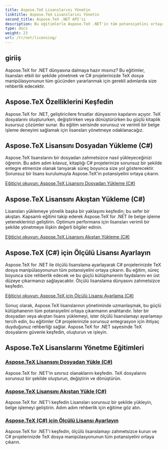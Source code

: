 ```yaml
---
title: Aspose.TeX Lisanslarını Yönetin
linktitle: Aspose.TeX Lisanslarını Yönetin
second_title: Aspose.TeX .NET API'si
description: Bu eğitimlerle Aspose.TeX .NET'in tüm potansiyelini ortaya çıkarın. Lisansları yönetmeyi, belge işlemeyi geliştirmeyi ve sınırsız olanakları keşfetmeyi öğrenin.
type: docs
weight: 23
url: /tr/net/licensing/
---
```

## giriiş

Aspose.TeX for .NET dünyasına dalmaya hazır mısınız? Bu eğitimler, lisansları etkili bir şekilde yönetmek ve C# projelerinizde TeX dosya manipülasyonunun tüm gücünden yararlanmak için gerekli adımlarda size rehberlik edecektir.

## Aspose.TeX Özelliklerini Keşfedin

Aspose.TeX for .NET, geliştiricilere fırsatlar dünyasının kapılarını açıyor. TeX dosyalarını oluştururken, değiştirirken veya dönüştürürken bu güçlü kitaplık kusursuz çözümler sunar. Bu eğitim serisinde sorunsuz ve verimli bir belge işleme deneyimi sağlamak için lisansları yönetmeye odaklanacağız.

## Aspose.TeX Lisansını Dosyadan Yükleme (C#)

Aspose.TeX lisanslarını bir dosyadan zahmetsizce nasıl yükleyeceğinizi öğrenin. Bu adım adım kılavuz, kitaplığı C# projelerinize sorunsuz bir şekilde entegre etmenize olanak tanıyarak süreç boyunca size yol gösterecektir. Sorunsuz bir lisans kurulumuyla Aspose.TeX'in potansiyelini ortaya çıkarın.

[Eğiticiyi okuyun: Aspose.TeX Lisansını Dosyadan Yükleme (C#)](./load-license-from-file-csharp/)

## Aspose.TeX Lisansını Akıştan Yükleme (C#)

Lisansları yüklemeye yönelik başka bir yaklaşımı keşfedin; bu sefer bir akıştan. Kapsamlı eğitimi takip ederek Aspose.TeX for .NET ile belge işleme yeteneklerinizi geliştirin. Optimum performans için lisansları verimli bir şekilde yönetmeye ilişkin değerli bilgiler edinin.

[Eğiticiyi okuyun: Aspose.TeX Lisansını Akıştan Yükleme (C#)](./load-license-from-stream-csharp/)

## Aspose.TeX (C#) için Ölçülü Lisansı Ayarlayın

Aspose.TeX for .NET ile ölçülü lisanslama ayarlayarak C# projelerinizde TeX dosya manipülasyonunun tüm potansiyelini ortaya çıkarın. Bu eğitim, süreç boyunca size rehberlik edecek ve bu güçlü kütüphanenin faydalarını en üst düzeye çıkarmanızı sağlayacaktır. Ölçülü lisanslama dünyasını zahmetsizce keşfedin.

[Eğiticiyi okuyun: Aspose.TeX için Ölçülü Lisansı Ayarlama (C#)](./set-metered-license-csharp/)

Sonuç olarak, Aspose.TeX lisanslarının yönetiminde uzmanlaşmak, bu güçlü kütüphanenin tüm potansiyelini ortaya çıkarmanın anahtarıdır. İster bir dosyadan veya akıştan lisans yüklemeyi, ister ölçülü lisanslamayı ayarlamayı tercih edin, bu eğitimler C# projelerinizle sorunsuz entegrasyon için ihtiyaç duyduğunuz rehberliği sağlar. Aspose.TeX for .NET sayesinde TeX dosyalarını güvenle keşfedin, oluşturun ve işleyin.
## Aspose.TeX Lisanslarını Yönetme Eğitimleri
### [Aspose.TeX Lisansını Dosyadan Yükle (C#)](./load-license-from-file-csharp/)
Aspose.TeX for .NET'in sınırsız olanaklarını keşfedin. TeX dosyalarını sorunsuz bir şekilde oluşturun, değiştirin ve dönüştürün.
### [Aspose.TeX Lisansını Akıştan Yükle (C#)](./load-license-from-stream-csharp/)
Aspose.TeX for .NET'i keşfedin Lisansları sorunsuz bir şekilde yükleyin, belge işlemeyi geliştirin. Adım adım rehberlik için eğitime göz atın.
### [Aspose.TeX (C#) için Ölçülü Lisansı Ayarlayın](./set-metered-license-csharp/)
Aspose.TeX for .NET'i keşfedin, ölçülü lisanslamayı zahmetsizce kurun ve C# projelerinizde TeX dosya manipülasyonunun tüm potansiyelini ortaya çıkarın.